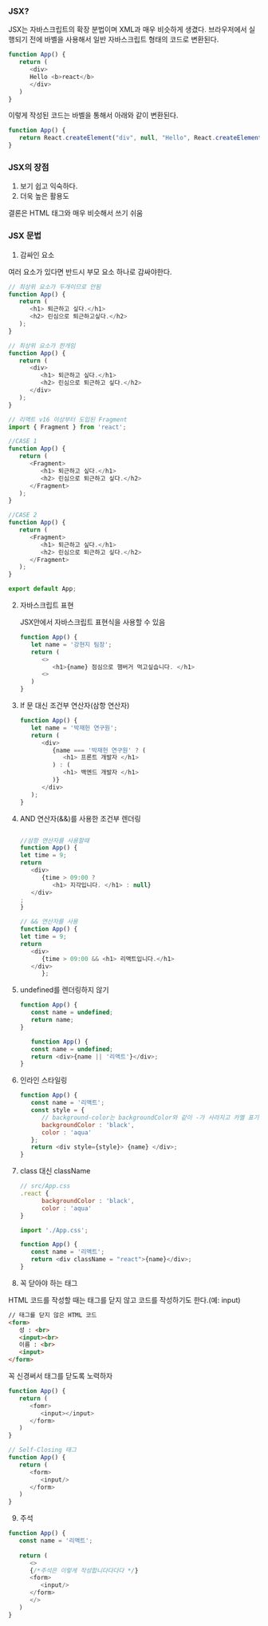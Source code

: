 ### JSX?

JSX는 자바스크립트의 확장 분법이며 XML과 매우 비슷하게 생겼다. 브라우저에서 실행되기 전에 바벨을 사용해서 일반 자바스크립트 형태의 코드로 변환된다.

```JavaScript
function App() {
   return (
      <div>
      Hello <b>react</b>
      </div>
   )
}
```

이렇게 작성된 코드는 바벨을 통해서 아래와 같이 변환된다.

```JavaScript
function App() {
   return React.createElement("div", null, "Hello", React.createElement("b", null, "react"));
}
```

### JSX의 장점

1. 보기 쉽고 익숙하다.
2. 더욱 높은 활용도
   
결론은 HTML 태그와 매우 비슷해서 쓰기 쉬움

### JSX 문법

1. 감싸인 요소

여러 요소가 있다면 반드시 부모 요소 하나로 감싸야한다.
```JavaScript
// 최상위 요소가 두개이므로 안됨
function App() {
   return (
      <h1> 퇴근하고 싶다.</h1>
      <h2> 린심으로 퇴근하고싶다.</h2>
   );
}

// 최상위 요소가 한개임
function App() {
   return (
      <div>
         <h1> 퇴근하고 싶다.</h1>
         <h2> 린심으로 퇴근하고 싶다.</h2>
      </div>   
   );
}

// 리액트 v16 이상부터 도입된 Fragment
import { Fragment } from 'react';

//CASE 1
function App() {
   return (
      <Fragment>
         <h1> 퇴근하고 싶다.</h1>
         <h2> 린심으로 퇴근하고 싶다.</h2>
      </Fragment>   
   );
}

//CASE 2
function App() {
   return (
      <Fragment>
         <h1> 퇴근하고 싶다.</h1>
         <h2> 린심으로 퇴근하고 싶다.</h2>
      </Fragment>   
   );
}

export default App;
```

2. 자바스크립트 표현
   
   JSX안에서 자바스크립트 표현식을 사용할 수 있음

   ```JavaScript
   function App() {
      let name = '강현지 팀장';
      return (
         <>
            <h1>{name} 점심으로 햄버거 먹고싶습니다. </h1>
         <>
      )
   }
   ```

3. If 문 대신 조건부 연산자(삼항 연산자)

   ```JavaScript
   function App() {
      let name = '박재헌 연구원';
      return (
         <div>
            {name === '박재헌 연구원' ? (
               <h1> 프론트 개발자 </h1>
            ) : (
               <h1> 백엔드 개발자 </h1>
            )} 
         </div>
      );
   }
   ```

4. AND 연산자(&&)를 사용한 조건부 렌더링
   
      ```JavaScript

   //삼항 연산자를 사용할때
   function App() {
      let time = 9;
      return 
         <div>
            {time > 09:00 ? 
               <h1> 지각입니다. </h1> : null} 
         </div>
   ;
   }

   // && 연산자를 사용
      function App() {
      let time = 9;
      return 
         <div>
            {time > 09:00 && <h1> 리액트입니다.</h1>
         </div>
            };
   ```

5. undefined를 렌더링하지 않기

   ```JavaScript
   function App() {
      const name = undefined;
      return name;
   }

      function App() {
      const name = undefined;
      return <div>{name || '리액트'}</div>;
   }
   ```

6. 인라인 스타일링

   ```JavaScript
   function App() {
      const name = '리액트';
      const style = {
         // background-color는 backgroundColor와 같이 -가 사라지고 카멜 표기법으로 작성됩니다.
         backgroundColor : 'black',
         color : 'aqua'
      };
      return <div style={style}> {name} </div>;
   }
   ```

7. class 대신 className

   ```JavaScript
   // src/App.css
   .react {
         backgroundColor : 'black',
         color : 'aqua'
   }

   import './App.css';

   function App() {
      const name = '리액트';
      return <div className = "react">{name}</div>;
   }
   ```

8. 꼭 닫아야 하는 태그

HTML 코드를 작성할 때는 태그를 닫지 않고 코드를 작성하기도 한다.(예: input)

   ```HTML
   // 태그를 닫지 않은 HTML 코드
   <form>
      성 : <br>
      <input><br>
      이름 : <br>
      <input>
   </form>
   ```

꼭 신경써서 태그를 닫도록 노력하자

   ```JavaScript
   function App() {
      return (
         <fomr>
            <input></input>
         </form>
      )   
   }

   // Self-Closing 태그
   function App() {
      return (
         <form>
            <input/>
         </form>
      )   
   }

   ```

   9. 주석

   ```JavaScript
   function App() {
      const name = '리액트';
      
      return (
         <>
         {/*주석은 이렇게 작성합니다다다다 */}
         <form>
            <input/>
         </form>
         </>
      )
   }
   ```
